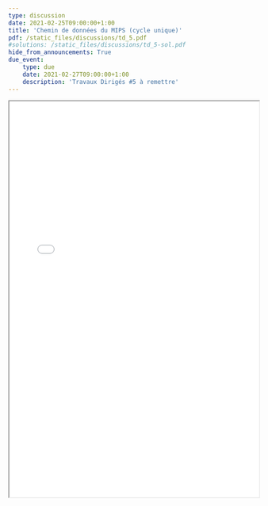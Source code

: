 ```yaml
---
type: discussion
date: 2021-02-25T09:00:00+1:00
title: 'Chemin de données du MIPS (cycle unique)'
pdf: /static_files/discussions/td_5.pdf
#solutions: /static_files/discussions/td_5-sol.pdf
hide_from_announcements: True
due_event:
    type: due
    date: 2021-02-27T09:00:00+1:00
    description: 'Travaux Dirigés #5 à remettre'
---
```

<iframe src="{{ page.pdf | prepend: site.baseurl | prepend : site.url}}" width="100%" height="800em"></iframe>
